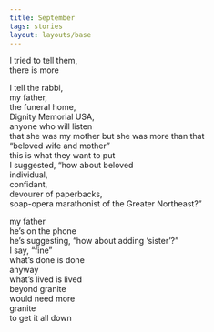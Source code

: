 ```yaml
---
title: September
tags: stories
layout: layouts/base
---
```


I tried to tell them,<br>
there is more<br>

I tell the rabbi,<br>
my father,<br>
the funeral home,<br>
Dignity Memorial USA,<br>
anyone who will listen<br> 
that she was my mother but she was more than that<br>
“beloved wife and mother”<br>
this is what they want to put<br>
I suggested, “how about beloved<br>
individual,<br>
confidant,<br>
devourer of paperbacks,<br>
soap-opera marathonist of the Greater Northeast?”

my father<br>
he’s on the phone<br>
he’s suggesting, “how about adding ‘sister’?”<br>
I say, “fine”<br>
what’s done is done<br>
anyway<br>
what’s lived is lived<br>
beyond granite<br>
would need more<br> 
granite<br> 
to get it all down 